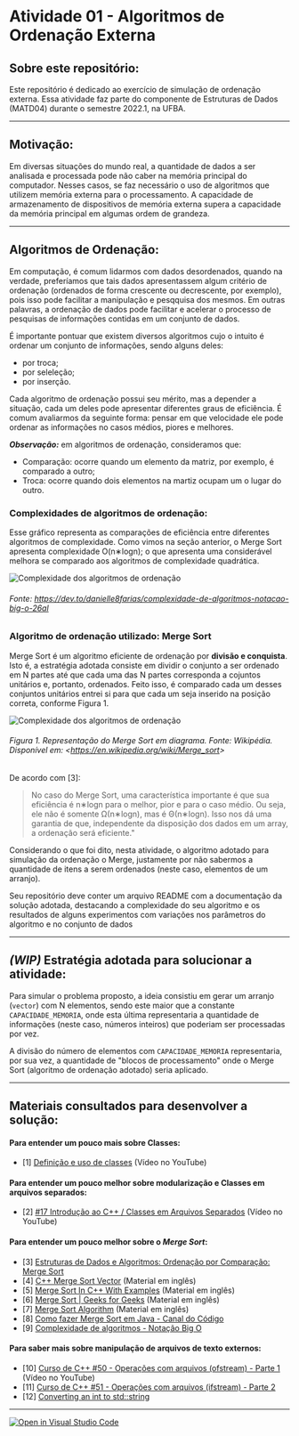 # **Atividade 01 - Algoritmos de Ordenação Externa**

## **Sobre este repositório:**

Este repositório é dedicado ao exercício de simulação de ordenação externa. Essa atividade faz parte do componente de Estruturas de Dados (MATD04) durante o semestre 2022.1, na UFBA.

-----
## **Motivação:**

Em diversas situações do mundo real, a quantidade de dados a ser analisada e processada pode não caber na memória principal do computador. Nesses casos, se faz necessário o uso de algoritmos que utilizem memória externa para o processamento. A capacidade de armazenamento de dispositivos de memória externa supera a capacidade da memória principal em algumas ordem de grandeza. 

-----
## **Algoritmos de Ordenação:**

Em computação, é comum lidarmos com dados desordenados, quando na verdade, preferíamos que tais dados apresentassem algum critério de ordenação (ordenados de forma crescente ou decrescente, por exemplo), pois isso pode facilitar a manipulação e pesqquisa dos mesmos. Em outras palavras, a ordenação de dados pode facilitar e acelerar o processo de pesquisas de informações contidas em um conjunto de dados.

É importante pontuar que existem diversos algoritmos cujo o intuito é ordenar um conjunto de informações, sendo alguns deles:

- por troca;
- por seleleção;
- por inserção.

Cada algoritmo de ordenação possui seu mérito, mas a depender a situação, cada um deles pode apresentar diferentes graus de eficiência. É comum avaliarmos da seguinte forma: pensar em que velocidade ele pode ordenar as informações no casos médios, piores e melhores. 

***Observação:*** em algoritmos de ordenação, consideramos que: 

- Comparação: ocorre quando um elemento da matriz, por exemplo, é comparado a outro;
- Troca: ocorre quando dois elementos na martiz ocupam um o lugar do outro.

### **Complexidades de algoritmos de ordenação:**

Esse gráfico representa as comparações de eficiência entre diferentes algoritmos de complexidade. Como vimos na seção anterior, o Merge Sort apresenta complexidade O(n∗logn); o que apresenta uma considerável melhora se comparado aos algoritmos de complexidade quadrática.

![Complexidade dos algoritmos de ordenação](https://res.cloudinary.com/practicaldev/image/fetch/s--u5FI10Fg--/c_limit%2Cf_auto%2Cfl_progressive%2Cq_auto%2Cw_880/https://thepracticaldev.s3.amazonaws.com/i/9f7ruqkkz9xl0937b1nf.png)
###### Fonte: https://dev.to/danielle8farias/complexidade-de-algoritmos-notacao-big-o-26al
### **Algoritmo de ordenação utilizado: Merge Sort**

Merge Sort é um algoritmo eficiente de ordenação por **divisão e conquista**. Isto é, a estratégia adotada consiste em dividir o conjunto a ser ordenado em N partes até que cada uma das N partes corresponda a cojuntos unitários e, portanto, ordenados. Feito isso, é comparado cada um desses conjuntos unitários entrei si para que cada um seja inserido na posição correta, conforme Figura 1.

![Complexidade dos algoritmos de ordenação](https://upload.wikimedia.org/wikipedia/commons/thumb/e/e6/Merge_sort_algorithm_diagram.svg/300px-Merge_sort_algorithm_diagram.svg.png) 
###### Figura 1. Representação do Merge Sort em diagrama. Fonte: Wikipédia. Disponível em: <<https://en.wikipedia.org/wiki/Merge_sort>>


De acordo com [3]:

> No caso do Merge Sort, uma característica importante é que sua eficiência é n∗logn para o melhor, pior e para o caso médio. Ou seja, ele não é somente Ω(n∗logn), mas é Θ(n∗logn). Isso nos dá uma garantia de que, independente da disposição dos dados em um array, a ordenação será eficiente."

Considerando o que foi dito, nesta atividade, o algoritmo adotado para simulação da ordenação o Merge, justamente por não sabermos a quantidade de itens a serem ordenados (neste caso, elementos de um arranjo).

Seu repositório deve conter um arquivo README  com a documentação da solução adotada, destacando a complexidade do seu algoritmo e os resultados de alguns experimentos com variações nos parâmetros do algoritmo e no conjunto de dados

-----
## ***(WIP)*** **Estratégia adotada para solucionar a atividade:**

Para simular o problema proposto, a ideia consistiu em gerar um arranjo (``vector``) com N elementos, sendo este maior que a constante `CAPACIDADE_MEMORIA`, onde esta última representaria a quantidade de informações (neste caso, números inteiros) que poderiam ser processadas por vez.

A divisão do número de elementos com `CAPACIDADE_MEMORIA` representaria, por sua vez, a quantidade de "blocos de processamento" onde o Merge Sort (algoritmo de ordenação adotado) seria aplicado.

-----
## **Materiais consultados para desenvolver a solução:**

#### Para entender um pouco mais sobre Classes:

- [1] [Definição e uso de classes](https://homepages.dcc.ufmg.br/~rodolfo/aedsi-2-10/Classes/classe.html) (Vídeo no YouTube)

#### Para entender um pouco melhor sobre modularização e Classes em arquivos separados:

- [2] [#17 Introdução ao C++ / Classes em Arquivos Separados](https://www.youtube.com/watch?v=jrhofSNMalY&list=PLrOyM49ctTx9ZSF7W5y14ikyiZjLqWvx5&index=66) (Vídeo no YouTube)

#### Para entender um pouco melhor sobre o *Merge Sort*:

- [3] [Estruturas de Dados e Algoritmos: Ordenação por Comparação: Merge Sort](https://joaoarthurbm.github.io/eda/posts/merge-sort/)
- [4] [C++ Merge Sort Vector](https://slaystudy.com/c-merge-sort-vector/) (Material em inglês)
- [5] [Merge Sort In C++ With Examples](https://www.softwaretestinghelp.com/merge-sort/) (Material em inglês)
- [6] [Merge Sort | Geeks for Geeks](https://www.geeksforgeeks.org/merge-sort/) (Material em inglês)
- [7] [Merge Sort Algorithm](https://www.programiz.com/dsa/merge-sort) (Material em inglês)
- [8] [Como fazer Merge Sort em Java - Canal do Código](https://www.youtube.com/watch?v=yj8igr9DjeY)
- [9] [Complexidade de algoritmos - Notação Big O](https://dev.to/danielle8farias/complexidade-de-algoritmos-notacao-big-o-26al)

#### Para saber mais sobre manipulação de arquivos de texto externos:

- [10] [Curso de C++ #50 - Operações com arquivos (ofstream) - Parte 1](https://www.youtube.com/watch?v=0ciLhd1oZc0) (Vídeo no YouTube)
- [11] [Curso de C++ #51 - Operações com arquivos (ifstream) - Parte 2](https://www.youtube.com/watch?v=Tczymt0OkYo)
- [12] [Converting an int to std::string](https://stackoverflow.com/questions/4668760/converting-an-int-to-stdstring)

-------

[![Open in Visual Studio Code](https://classroom.github.com/assets/open-in-vscode-c66648af7eb3fe8bc4f294546bfd86ef473780cde1dea487d3c4ff354943c9ae.svg)](https://classroom.github.com/online_ide?assignment_repo_id=7648401&assignment_repo_type=AssignmentRepo)